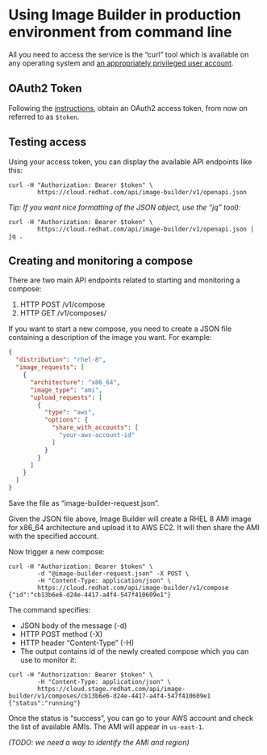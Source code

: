 # Using Image Builder in production environment from command line

All you need to access the service is the “curl” tool which is available on any operating system and [an appropriately privileged user account](./image-builder-access.md).

## OAuth2 Token

Following the [instructions](https://access.redhat.com/articles/3626371), obtain an OAuth2 access token, from now on referred to as `$token`.

## Testing access

Using your access token, you can display the available API endpoints like this:
```
curl -H "Authorization: Bearer $token" \
        https://cloud.redhat.com/api/image-builder/v1/openapi.json
```

*Tip: If you want nice formatting of the JSON object, use the “jq” tool):*
```
curl -H "Authorization: Bearer $token" \
        https://cloud.redhat.com/api/image-builder/v1/openapi.json | jq .
```

## Creating and monitoring a compose

There are two main API endpoints related to starting and monitoring a compose:
 1. HTTP POST /v1/compose
 2. HTTP GET /v1/composes/<uuid>

If you want to start a new compose, you need to create a JSON file containing a description of the image you want. For example:
```json
{
  "distribution": "rhel-8",
  "image_requests": [
    {
      "architecture": "x86_64",
      "image_type": "ami",
      "upload_requests": [
        {
          "type": "aws",
          "options": {
            "share_with_accounts": [
              "your-aws-account-id"
            ]
          }
        }
      ]
    }
  ]
}
```

Save the file as “image-builder-request.json”.

Given the JSON file above, Image Builder will create a RHEL 8 AMI image for x86\_64 architecture and upload it to AWS EC2. It will then share the AMI with the specified account.

Now trigger a new compose:
```
curl -H "Authorization: Bearer $token" \
        -d "@image-builder-request.json" -X POST \
        -H "Content-Type: application/json" \
        https://cloud.redhat.com/api/image-builder/v1/compose
{"id":"cb13b6e6-d24e-4417-a4f4-547f410609e1"}
```

The command specifies:
 * JSON body of the message (-d)
 * HTTP POST method (-X)
 * HTTP header “Content-Type” (-H)
 * The output contains id of the newly created compose which you can use to monitor it:
```
curl -H "Authorization: Bearer $token" \
        -H "Content-Type: application/json" \
        https://cloud.stage.redhat.com/api/image-builder/v1/composes/cb13b6e6-d24e-4417-a4f4-547f410609e1
{"status":"running"}
```

Once the status is “success”, you can go to your AWS account and check the list of available AMIs. The AMI will appear in `us-east-1`.

*(TODO: we need a way to identify the AMI and region)*
